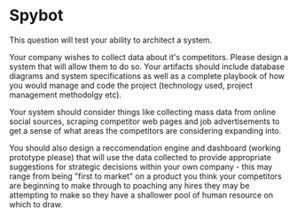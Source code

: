 Spybot
======

This question will test your ability to architect a system.

Your company wishes to collect data about it's competitors. Please design a system that will allow them to do so.
Your artifacts should include database diagrams and system specifications as well as a complete playbook
of how you would manage and code the project (technology used, project management methodolgy etc).

Your system should consider things like collecting mass data from online social sources, scraping competitor
web pages and job advertisements to get a sense of what areas the competitors are considering expanding into.

You should also design a reccomendation engine and dashboard (working prototype please) that will use the data 
collected to provide appropriate suggestions for strategic decisions within your own company - this may range 
from being "first to market" on a product you think your competitors are beginning to make through to poaching
any hires they may be attempting to make so they have a shallower pool of human resource on which to draw.
